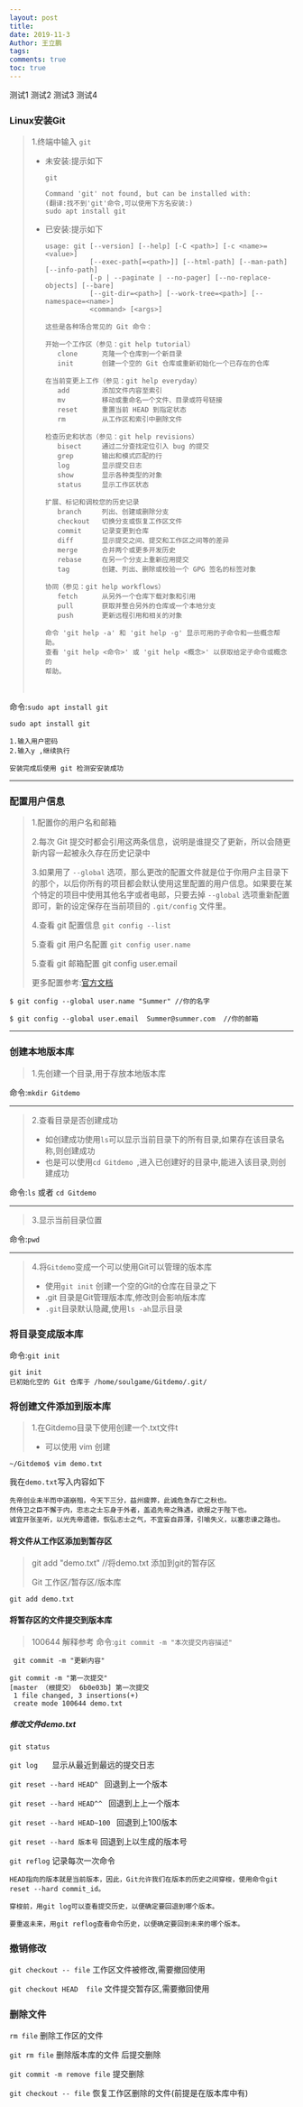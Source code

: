 ```yaml
---
layout: post
title: 
date: 2019-11-3
Author: 王立鹏 
tags:
comments: true
toc: true
---
```

测试1
测试2
测试3
测试4
### Linux安装Git

> 1.终端中输入 `git`
>
> - 未安装:提示如下
>
> 	```
> 	git
> 	
> 	Command 'git' not found, but can be installed with:
> 	(翻译:找不到'git'命令,可以使用下方名安装:)
> 	sudo apt install git
> 	
> 	```
>
> - 已安装:提示如下
>
> 	```
> 	usage: git [--version] [--help] [-C <path>] [-c <name>=<value>]
> 	           [--exec-path[=<path>]] [--html-path] [--man-path] [--info-path]
> 	           [-p | --paginate | --no-pager] [--no-replace-objects] [--bare]
> 	           [--git-dir=<path>] [--work-tree=<path>] [--namespace=<name>]
> 	           <command> [<args>]
> 	
> 	这些是各种场合常见的 Git 命令：
> 	
> 	开始一个工作区（参见：git help tutorial）
> 	   clone      克隆一个仓库到一个新目录
> 	   init       创建一个空的 Git 仓库或重新初始化一个已存在的仓库
> 	
> 	在当前变更上工作（参见：git help everyday）
> 	   add        添加文件内容至索引
> 	   mv         移动或重命名一个文件、目录或符号链接
> 	   reset      重置当前 HEAD 到指定状态
> 	   rm         从工作区和索引中删除文件
> 	
> 	检查历史和状态（参见：git help revisions）
> 	   bisect     通过二分查找定位引入 bug 的提交
> 	   grep       输出和模式匹配的行
> 	   log        显示提交日志
> 	   show       显示各种类型的对象
> 	   status     显示工作区状态
> 	
> 	扩展、标记和调校您的历史记录
> 	   branch     列出、创建或删除分支
> 	   checkout   切换分支或恢复工作区文件
> 	   commit     记录变更到仓库
> 	   diff       显示提交之间、提交和工作区之间等的差异
> 	   merge      合并两个或更多开发历史
> 	   rebase     在另一个分支上重新应用提交
> 	   tag        创建、列出、删除或校验一个 GPG 签名的标签对象
> 	
> 	协同（参见：git help workflows）
> 	   fetch      从另外一个仓库下载对象和引用
> 	   pull       获取并整合另外的仓库或一个本地分支
> 	   push       更新远程引用和相关的对象
> 	
> 	命令 'git help -a' 和 'git help -g' 显示可用的子命令和一些概念帮助。
> 	查看 'git help <命令>' 或 'git help <概念>' 以获取给定子命令或概念的
> 	帮助。
> 	```
>
>
> ​	

命令:`sudo apt install git`

```
sudo apt install git

1.输入用户密码
2.输入y ,继续执行

安装完成后使用 git 检测安安装成功
```

---

### 配置用户信息

> 1.配置你的用户名和邮箱
>
> 2.每次 Git 提交时都会引用这两条信息，说明是谁提交了更新，所以会随更新内容一起被永久存在历史记录中
>
> 3.如果用了 `--global` 选项，那么更改的配置文件就是位于你用户主目录下的那个，以后你所有的项目都会默认使用这里配置的用户信息。如果要在某个特定的项目中使用其他名字或者电邮，只要去掉 `--global` 选项重新配置即可，新的设定保存在当前项目的 `.git/config` 文件里。
>
> 4.查看 git 配置信息 `git config --list`
>
> 5.查看 git 用户名配置 `git config user.name`
>
> 5.查看 git 邮箱配置 git config user.email
>
> 更多配置参考:[官方文档](https://git-scm.com/book/zh/v1/%E8%B5%B7%E6%AD%A5-%E5%88%9D%E6%AC%A1%E8%BF%90%E8%A1%8C-Git-%E5%89%8D%E7%9A%84%E9%85%8D%E7%BD%AE)

```
$ git config --global user.name "Summer" //你的名字

$ git config --global user.email  Summer@summer.com  //你的邮箱
```

---

###  创建本地版本库

> 1.先创建一个目录,用于存放本地版本库 

命令:`mkdir Gitdemo`

---

> 2.查看目录是否创建成功 
>
> - 如创建成功使用`ls`可以显示当前目录下的所有目录,如果存在该目录名称,则创建成功
> - 也是可以使用`cd Gitdemo `,进入已创建好的目录中,能进入该目录,则创建成功

命令:`ls` 或者 `cd Gitdemo `   

---

> 3.显示当前目录位置

命令:`pwd`

---

> 4.将`Gitdemo`变成一个可以使用Git可以管理的版本库 
>
> - 使用`git init` 创建一个空的Git的仓库在目录之下
> - .git 目录是Git管理版本库,修改则会影响版本库 
> - `.git`目录默认隐藏,使用`ls -ah`显示目录

### 将目录变成版本库

命令:`git init`

```
git init
已初始化空的 Git 仓库于 /home/soulgame/Gitdemo/.git/
```

### 将创建文件添加到版本库

> 1.在Gitdemo目录下使用创建一个.txt文件t
>
> - 可以使用 vim 创建 

```
~/Gitdemo$ vim demo.txt
```

我在`demo.txt`写入内容如下

```
先帝创业未半而中道崩殂，今天下三分，益州疲弊，此诚危急存亡之秋也。
然侍卫之臣不懈于内，忠志之士忘身于外者，盖追先帝之殊遇，欲报之于陛下也。
诚宜开张圣听，以光先帝遗德，恢弘志士之气，不宜妄自菲薄，引喻失义，以塞忠谏之路也。
```

#### 将文件从工作区添加到暂存区

> git add "demo.txt"   //将demo.txt 添加到git的暂存区
>
> Git 工作区/暂存区/版本库 

`git add demo.txt`

#### 将暂存区的文件提交到版本库

> 100644 解释参考      命令:`git commit -m "本次提交内容描述"`

` git commit -m "更新内容"`

```
git commit -m "第一次提交"
[master （根提交） 6b0e03b] 第一次提交
 1 file changed, 3 insertions(+)
 create mode 100644 demo.txt
```

#####  修改文件demo.txt

`git status` 

`git log   ` 	显示从最近到最远的提交日志

`git reset --hard HEAD^ `	回退到上一个版本

`git reset --hard HEAD^^ `	回退到上上一个版本

`git reset --hard HEAD~100 `	回退到上100版本 

`git reset --hard 版本号`	回退到上以生成的版本号

`git reflog`	记录每次一次命令

```
HEAD指向的版本就是当前版本，因此，Git允许我们在版本的历史之间穿梭，使用命令git reset --hard commit_id。

穿梭前，用git log可以查看提交历史，以便确定要回退到哪个版本。

要重返未来，用git reflog查看命令历史，以便确定要回到未来的哪个版本。
```

### 撤销修改

`git checkout -- file`	工作区文件被修改,需要撤回使用

`git checkout HEAD  file` 文件提交暂存区,需要撤回使用

### 删除文件

`rm file`	删除工作区的文件

`git rm file`	删除版本库的文件 后提交删除

`git commit -m remove file` 	提交删除

`git checkout -- file` 恢复工作区删除的文件(前提是在版本库中有)

